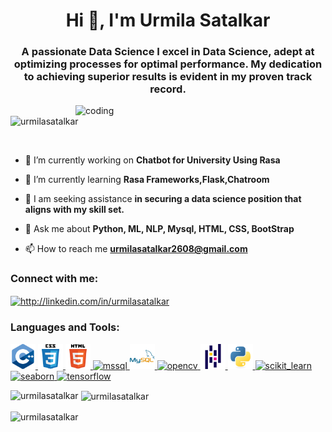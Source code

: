 
<h1 align="center">Hi 👋, I'm Urmila Satalkar</h1>
<h3 align="center">A passionate Data Science I excel in Data Science, adept at optimizing processes for optimal performance. My dedication to achieving superior results is evident in my proven track record.</h3>
<img align="right" alt="coding" width="400" src="[https://www.google.com/url?sa=i&url=https%3A%2F%2Fwww.behance.net%2Fgallery%2F116770475%2FAnimated-illustrations&psig=AOvVaw3hYDW_37M3X3tSosPPoETJ&ust=1704478980488000&source=images&cd=vfe&opi=89978449&ved=0CBEQjRxqFwoTCIjhppWtxIMDFQAAAAAdAAAAABAQ](https://startcoding.co.in/wp-content/uploads/2021/12/coding-for-kids.gif]">

<p align="left"> <img src="https://komarev.com/ghpvc/?username=urmilasatalkar&label=Profile%20views&color=0e75b6&style=flat" alt="urmilasatalkar" /> </p>

<p align="left"> <a href="https://twitter.com/" target="blank"><img src="https://img.shields.io/twitter/follow/?logo=twitter&style=for-the-badge" alt="" /></a> </p>

- 🔭 I’m currently working on **Chatbot for University Using Rasa**

- 🌱 I’m currently learning **Rasa Frameworks,Flask,Chatroom**

- 🤝 I am seeking assistance **in securing a data science position that aligns with my skill set.**

- 💬 Ask me about **Python, ML, NLP, Mysql, HTML, CSS, BootStrap**

- 📫 How to reach me **urmilasatalkar2608@gmail.com**

<h3 align="left">Connect with me:</h3>
<p align="left">
<a href="https://linkedin.com/in/http://linkedin.com/in/urmilasatalkar" target="blank"><img align="center" src="https://raw.githubusercontent.com/rahuldkjain/github-profile-readme-generator/master/src/images/icons/Social/linked-in-alt.svg" alt="http://linkedin.com/in/urmilasatalkar" height="30" width="40" /></a>
</p>

<h3 align="left">Languages and Tools:</h3>
<p align="left"> <a href="https://www.w3schools.com/cpp/" target="_blank" rel="noreferrer"> <img src="https://raw.githubusercontent.com/devicons/devicon/master/icons/cplusplus/cplusplus-original.svg" alt="cplusplus" width="40" height="40"/> </a> <a href="https://www.w3schools.com/css/" target="_blank" rel="noreferrer"> <img src="https://raw.githubusercontent.com/devicons/devicon/master/icons/css3/css3-original-wordmark.svg" alt="css3" width="40" height="40"/> </a> <a href="https://www.w3.org/html/" target="_blank" rel="noreferrer"> <img src="https://raw.githubusercontent.com/devicons/devicon/master/icons/html5/html5-original-wordmark.svg" alt="html5" width="40" height="40"/> </a> <a href="https://www.microsoft.com/en-us/sql-server" target="_blank" rel="noreferrer"> <img src="https://www.svgrepo.com/show/303229/microsoft-sql-server-logo.svg" alt="mssql" width="40" height="40"/> </a> <a href="https://www.mysql.com/" target="_blank" rel="noreferrer"> <img src="https://raw.githubusercontent.com/devicons/devicon/master/icons/mysql/mysql-original-wordmark.svg" alt="mysql" width="40" height="40"/> </a> <a href="https://opencv.org/" target="_blank" rel="noreferrer"> <img src="https://www.vectorlogo.zone/logos/opencv/opencv-icon.svg" alt="opencv" width="40" height="40"/> </a> <a href="https://pandas.pydata.org/" target="_blank" rel="noreferrer"> <img src="https://raw.githubusercontent.com/devicons/devicon/2ae2a900d2f041da66e950e4d48052658d850630/icons/pandas/pandas-original.svg" alt="pandas" width="40" height="40"/> </a> <a href="https://www.python.org" target="_blank" rel="noreferrer"> <img src="https://raw.githubusercontent.com/devicons/devicon/master/icons/python/python-original.svg" alt="python" width="40" height="40"/> </a> <a href="https://scikit-learn.org/" target="_blank" rel="noreferrer"> <img src="https://upload.wikimedia.org/wikipedia/commons/0/05/Scikit_learn_logo_small.svg" alt="scikit_learn" width="40" height="40"/> </a> <a href="https://seaborn.pydata.org/" target="_blank" rel="noreferrer"> <img src="https://seaborn.pydata.org/_images/logo-mark-lightbg.svg" alt="seaborn" width="40" height="40"/> </a> <a href="https://www.tensorflow.org" target="_blank" rel="noreferrer"> <img src="https://www.vectorlogo.zone/logos/tensorflow/tensorflow-icon.svg" alt="tensorflow" width="40" height="40"/> </a> </p>

<p><img align="left" src="https://github-readme-stats.vercel.app/api/top-langs?username=urmilasatalkar&show_icons=true&locale=en&layout=compact" alt="urmilasatalkar" /></p>

<p>&nbsp;<img align="center" src="https://github-readme-stats.vercel.app/api?username=urmilasatalkar&show_icons=true&locale=en" alt="urmilasatalkar" /></p>

<p><img align="center" src="https://github-readme-streak-stats.herokuapp.com/?user=urmilasatalkar&" alt="urmilasatalkar" /></p>
